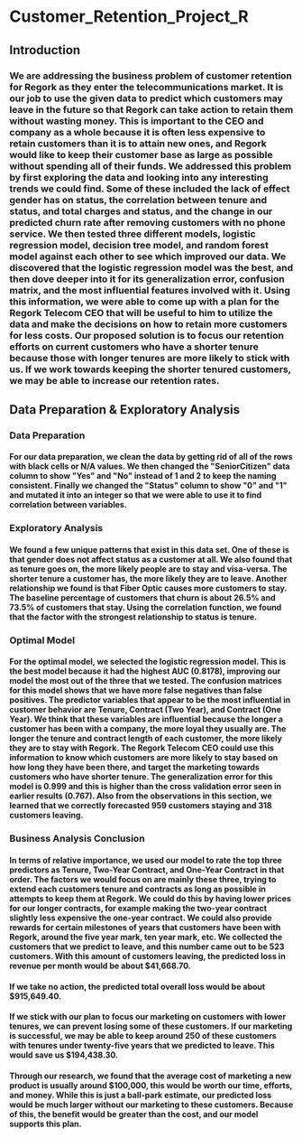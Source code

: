 # Customer_Retention_Project_R

## Introduction
### We are addressing the business problem of customer retention for Regork as they enter the telecommunications market. It is our job to use the given data to predict which customers may leave in the future so that Regork can take action to retain them without wasting money. This is important to the CEO and company as a whole because it is often less expensive to retain customers than it is to attain new ones, and Regork would like to keep their customer base as large as possible without spending all of their funds. We addressed this problem by first exploring the data and looking into any interesting trends we could find. Some of these included the lack of effect gender has on status, the correlation between tenure and status, and total charges and status, and the change in our predicted churn rate after removing customers with no phone service. We then tested three different models, logistic regression model, decision tree model, and random forest model against each other to see which improved our data. We discovered that the logistic regression model was the best, and then dove deeper into it for its generalization error, confusion matrix, and the most influential features involved with it. Using this information, we were able to come up with a plan for the Regork Telecom CEO that will be useful to him to utilize the data and make the decisions on how to retain more customers for less costs. Our proposed solution is to focus our retention efforts on current customers who have a shorter tenure because those with longer tenures are more likely to stick with us. If we work towards keeping the shorter tenured customers, we may be able to increase our retention rates. 

## Data Preparation & Exploratory Analysis

### Data Preparation
#### For our data preparation, we clean the data by getting rid of all of the rows with black cells or N/A values. We then changed the "SeniorCitizen" data column to show "Yes" and "No" instead of 1 and 2 to keep the naming consistent. Finally we changed the "Status" column to show "0" and "1" and mutated it into an integer so that we were able to use it to find correlation between variables. 

### Exploratory Analysis
#### We found a few unique patterns that exist in this data set. One of these is that gender does not affect status as a customer at all. We also found that as tenure goes on, the more likely people are to stay and visa-versa. The shorter tenure a customer has, the more likely they are to leave. Another relationship we found is that Fiber Optic causes more customers to stay. The baseline percentage of customers that churn is about 26.5% and 73.5% of customers that stay. Using the correlation function, we found that the factor with the strongest relationship to status is tenure.

### Optimal Model
#### For the optimal model, we selected the logistic regression model. This is the best model because it had the highest AUC (0.8178), improving our model the most out of the three that we tested. The confusion matrices for this model shows that we have more false negatives than false positives. The predictor variables that appear to be the most influential in customer behavior are Tenure, Contract (Two Year), and Contract (One Year). We think that these variables are influential because the longer a customer has been with a company, the more loyal they usually are. The longer the tenure and contract length of each customer, the more likely they are to stay with Regork. The Regork Telecom CEO could use this information to know which customers are more likely to stay based on how long they have been there, and target the marketing towards customers who have shorter tenure. The generalization error for this model is 0.999 and this is higher than the cross validation error seen in earlier results (0.767). Also from the observations in this section, we learned that we correctly forecasted 959 customers staying and 318 customers leaving.

### Business Analysis Conclusion
#### In terms of relative importance, we used our model to rate the top three predictors as Tenure, Two-Year Contract, and One-Year Contract in that order. The factors we would focus on are mainly these three, trying to extend each customers tenure and contracts as long as possible in attempts to keep them at Regork. We could do this by having lower prices for our longer contracts, for example making the two-year contract slightly less expensive the one-year contract. We could also provide rewards for certain milestones of years that customers have been with Regork, around the five year mark, ten year mark, etc. We collected the customers that we predict to leave, and this number came out to be 523 customers. With this amount of customers leaving, the predicted loss in revenue per month would be about $41,668.70. 
#### If we take no action, the predicted total overall loss would be about $915,649.40. 
#### If we stick with our plan to focus our marketing on customers with lower tenures, we can prevent losing some of these customers. If our marketing is successful, we may be able to keep around 250 of these customers with tenures under twenty-five years that we predicted to leave. This would save us $194,438.30. 
#### Through our research, we found that the average cost of marketing a new product is usually around $100,000, this would be worth our time, efforts, and money. While this is just a ball-park estimate, our predicted loss would be much larger without our marketing to these customers. Because of this, the benefit would be greater than the cost, and our model supports this plan.
